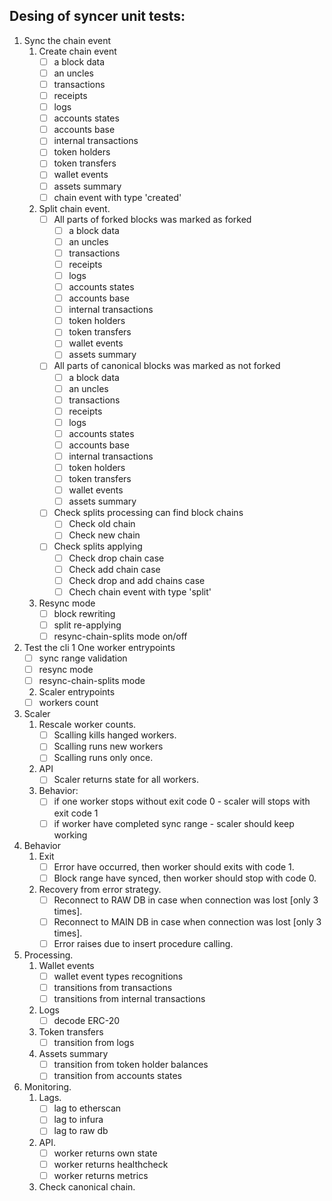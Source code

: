 Desing of syncer unit tests:
------------------

1. Sync the chain event
   1. Create chain event
      - [ ] a block data
      - [ ] an uncles
      - [ ] transactions
      - [ ] receipts
      - [ ] logs
      - [ ] accounts states
      - [ ] accounts base
      - [ ] internal transactions
      - [ ] token holders
      - [ ] token transfers
      - [ ] wallet events
      - [ ] assets summary
      - [ ] chain event with type 'created'
   2. Split chain event. 
      - [ ] All parts of forked blocks was marked as forked
          - [ ] a block data
          - [ ] an uncles
          - [ ] transactions
          - [ ] receipts
          - [ ] logs
          - [ ] accounts states
          - [ ] accounts base
          - [ ] internal transactions
          - [ ] token holders
          - [ ] token transfers
          - [ ] wallet events
          - [ ] assets summary
      - [ ] All parts of canonical blocks was marked as not forked
          - [ ] a block data
          - [ ] an uncles
          - [ ] transactions
          - [ ] receipts
          - [ ] logs
          - [ ] accounts states
          - [ ] accounts base
          - [ ] internal transactions
          - [ ] token holders
          - [ ] token transfers
          - [ ] wallet events
          - [ ] assets summary
      - [ ] Check splits processing can find block chains
        - [ ] Check old chain
        - [ ] Check new chain
      - [ ] Check splits applying
        - [ ] Check drop chain case
        - [ ] Check add chain case
        - [ ] Check drop and add chains case
        - [ ] Chech chain event with type 'split'
   3. Resync mode
      - [ ] block rewriting 
      - [ ] split re-applying
      - [ ] resync-chain-splits mode on/off
2. Test the cli 
   1 One worker entrypoints
     - [ ] sync range validation
     - [ ] resync mode
     - [ ] resync-chain-splits mode 
   2. Scaler entrypoints
     - [ ] workers count
3. Scaler
   1. Rescale worker counts.
      - [ ] Scalling kills hanged workers.
      - [ ] Scalling runs new workers
      - [ ] Scalling runs only once.
   2. API
      - [ ] Scaler returns state for all workers.
   3. Behavior:
      - [ ] if one worker stops without exit code 0 - scaler will stops with exit code 1
      - [ ] if worker have completed sync range - scaler should keep working
4. Behavior
   1. Exit
       - [ ] Error have occurred, then worker should exits with code 1.
       - [ ] Block range have synced, then worker should stop with code 0.
   2. Recovery from error strategy.
       - [ ] Reconnect to RAW DB in case when connection was lost [only 3 times].
       - [ ] Reconnect to MAIN DB in case when connection was lost [only 3 times].
       - [ ] Error raises due to insert procedure calling.
5. Processing.
   1. Wallet events 
      - [ ] wallet event types recognitions 
      - [ ] transitions from transactions
      - [ ] transitions from internal transactions
   2. Logs
      - [ ] decode ERC-20 
   3. Token transfers
      - [ ] transition from logs 
   4. Assets summary
      - [ ] transition from token holder balances
      - [ ] transition from accounts states
6. Monitoring.
   1. Lags.
      - [ ] lag to etherscan
      - [ ] lag to infura
      - [ ] lag to raw db
   2. API.
      - [ ] worker returns own state 
      - [ ] worker returns healthcheck 
      - [ ] worker returns metrics
   2. Check canonical chain.
